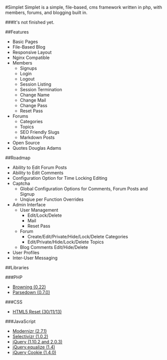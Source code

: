 #Simplet
Simplet is a simple, file-based, cms framework written in php, with members, forums, and blogging built in.

###It's not finished yet.

##Features
- Basic Pages
- File-Based Blog
- Responsive Layout
- Nginx Compatible
- Members
    - Signups
    - Login
    - Logout
    - Session Listing
    - Session Termination
    - Change Name
    - Change Mail
    - Change Pass
    - Reset Pass
- Forums
    - Categories
    - Topics
    - SEO Friendly Slugs
    - Markdown Posts
- Open Source
- Quotes Douglas Adams

##Roadmap
- Ability to Edit Forum Posts
- Ability to Edit Comments
- Configuration Option for Time Locking Editing
- Captcha
    - Global Configuration Options for Comments, Forum Posts and Signup
    - Unqiue per Function Overrides
- Admin Interface
    - User Management
        - Edit/Lock/Delete
        - Mail
        - Reset Pass
    - Forum
        - Create/Edit/Private/Hide/Lock/Delete Categories
        - Edit/Private/Hide/Lock/Delete Topics
    - Blog Comments Edit/Hide/Delete
- User Profiles
- Inter-User Messaging

##Libraries

###PHP
- [Browning (0.22)](https://github.com/eustasy/browning-a-mailgun-script)
- [Parsedown (0.7.0)](https://github.com/erusev/parsedown)

###CSS
- [HTML5 Reset (30/11/13)](https://github.com/murtaugh/HTML5-Reset)

###JavaScript
- [Modernizr (2.7.1)](http://modernizr.com/download/#-fontface-backgroundsize-borderradius-opacity-rgba-generatedcontent-csstransitions-printshiv-mq-teststyles-testprop-testallprops-prefixes-domprefixes)
- [Selectivizr (1.0.2)](https://github.com/keithclark/selectivizr)
- [jQuery (1.10.2 and 2.0.3)](http://jquery.com/)
- [jQuery.equalize (1.4)](http://labs.eustasy.org/jquery.equalize)
- [jQuery Cookie (1.4.0)](https://github.com/carhartl/jquery-cookie)